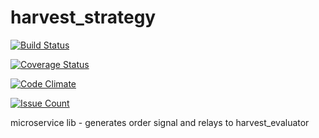 
# harvest_strategy

[![Build Status](https://travis-ci.org/venkat299/harvest_strategy.svg?branch=master)](https://travis-ci.org/venkat299/harvest_strategy) 

[![Coverage Status](https://coveralls.io/repos/github/venkat299/harvest_strategy/badge.svg?branch=master)](https://coveralls.io/github/venkat299/harvest_strategy?branch=master)

[![Code Climate](https://codeclimate.com/github/venkat299/harvest_strategy/badges/gpa.svg)](https://codeclimate.com/github/venkat299/harvest_strategy)

[![Issue Count](https://codeclimate.com/github/venkat299/harvest_strategy/badges/issue_count.svg)](https://codeclimate.com/github/venkat299/harvest_strategy)

microservice lib - generates order signal and relays to harvest_evaluator
